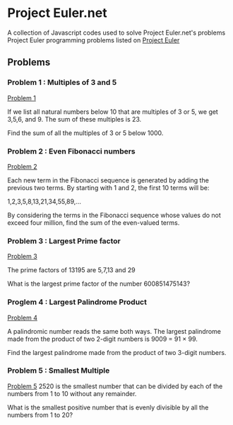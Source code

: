 # Project Euler.net

A collection of Javascript codes used to solve Project Euler.net's problems
Project Euler programming problems listed on [Project Euler](https://projecteuler.net)

## Problems

### Problem 1 : Multiples of 3 and 5
[Problem 1](https://projecteuler.net/problem=1)

If we list all natural numbers below 10 that are multiples of 3 or 5, we get 3,5,6, and 9. The sum of these multiples is 23.

Find the sum of all the multiples of 3 or 5 below 1000.

### Problem 2 : Even Fibonacci numbers
[Problem 2](https://projecteuler.net/problem=2)

Each new term in the Fibonacci sequence is generated by adding the previous two terms. By starting with 1 and 2, the first 10 terms will be:

1,2,3,5,8,13,21,34,55,89,...

By considering the terms in the Fibonacci sequence whose values do not exceed four million, find the sum of the even-valued terms.

### Problem 3 : Largest Prime factor
[Problem 3](https://projecteuler.net/problem=3)

The prime factors of 13195 are 5,7,13 and 29

What is the largest prime factor of the number 600851475143?

### Proglem 4 : Largest Palindrome Product
[Problem 4](https://projecteuler.net/problem=4)

A palindromic number reads the same both ways. The largest palindrome made from the product of two 2-digit numbers is 9009 = 91 × 99.  

Find the largest palindrome made from the product of two 3-digit numbers.

### Problem 5 : Smallest Multiple
[Problem 5](https://projecteuler.net/problem=5)
2520 is the smallest number that can be divided by each of the numbers from 1 to 10 without any remainder.

What is the smallest positive number that is evenly divisible by all the numbers from 1 to 20?
